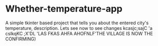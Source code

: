 # Whether-temperature-app
A simple tkinter based project that tells you about the entered city's temperature, description.
Lets see now to see changes
kcasjc;sajC
'a
cslkqKC
;X'DL
'LAS
FKAS
AHFA
AHOFNLF'THE 
VILLAGE IS NOW THE CONFIRMING)
